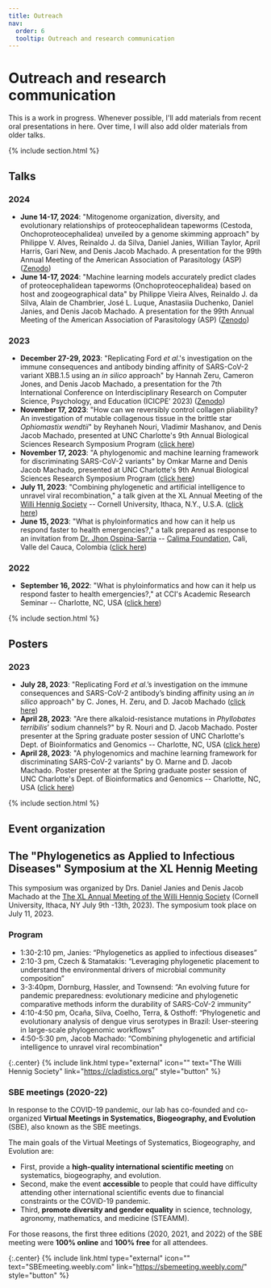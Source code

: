 ```yaml
---
title: Outreach
nav:
  order: 6
  tooltip: Outreach and research communication
---
```


<!--Preamble-->

# <i class="fas fa-seedling"></i>Outreach and research communication

This is a work in progress. Whenever possible, I'll add materials from recent oral presentations in here. Over time, I will also add older materials from older talks.

{% include section.html %}

<!--Oral Presentations-->

## <i class="fas fa-user-group"></i>Talks

### 2024

- **June 14-17, 2024**: "Mitogenome organization, diversity, and evolutionary relationships of proteocephalidean tapeworms (Cestoda, Onchoproteocephalidea) unveiled by a genome skimming approach" by Philippe V. Alves, Reinaldo J. da Silva, Daniel Janies, Willian Taylor, April Harris, Gari New, and Denis Jacob Machado. A presentation for the 99th Annual Meeting of the American Association of Parasitology (ASP) ([Zenodo](https://zenodo.org/records/11477509))
- **June 14-17, 2024**: "Machine learning models accurately predict clades of proteocephalidean tapeworms (Onchoproteocephalidea) based on host and zoogeographical data" by Philippe Vieira Alves, Reinaldo J. da Silva, Alain de Chambrier, José L. Luque, Anastasiia Duchenko, Daniel Janies, and Denis Jacob Machado. A presentation for the 99th Annual Meeting of the American Association of Parasitology (ASP) ([Zenodo](https://zenodo.org/records/11307234))

### 2023

- **December 27-29, 2023**: "Replicating Ford _et al_.'s investigation on the immune consequences and antibody binding affinity of SARS-CoV-2 variant XBB.1.5 using an _in silico_ approach" by Hannah Zeru, Cameron Jones, and Denis Jacob Machado, a presentation for the 7th International Conference on Interdisciplinary Research on Computer Science, Psychology, and Education (ICICPE’ 2023) ([Zenodo](https://doi.org/10.5281/zenodo.10138987))
- **November 17, 2023**: "How can we reversibly control collagen pliability? An investigation of mutable collagenous tissue in the brittle star _Ophiomastix wendtii_" by Reyhaneh Nouri, Vladimir Mashanov, and Denis Jacob Machado, presented at UNC Charlotte's 9th Annual Biological Sciences Research Symposium Program ([click here](https://drive.google.com/file/d/1-d1JfO4zFEQLy4NuQtg0KcZv2eil4b2e/view?usp=drive_link))
- **November 17, 2023**: "A phylogenomic and machine learning framework for discriminating SARS-CoV-2 variants" by Omkar Marne and Denis Jacob Machado, presented at UNC Charlotte's 9th Annual Biological Sciences Research Symposium Program ([click here](https://drive.google.com/file/d/1FFZ8n4IukBM76pd1lAz9oj8oMEo8_vOH/view?usp=drive_link))
- **July 11, 2023**: "Combining phylogenetic and artificial intelligence to unravel viral recombination," a talk given at the XL Annual Meeting of the [Willi Hennig Society](https://cladistics.org/) -- Cornell University, Ithaca, N.Y., U.S.A. ([click here](https://drive.google.com/file/d/1jupSdnD0Q2mxHt-unEpYUua6c36laA0N/view?usp=sharing))
- **June 15, 2023**: "What is phyloinformatics and how can it help us respond faster to health emergencies?," a talk prepared as response to an invitation from [Dr. Jhon Ospina-Sarria](https://orcid.org/0000-0002-9099-7793) -- [Calima Foundation](https://en.fundacioncalima.org/), Cali, Valle del Cauca, Colombia ([click here](https://drive.google.com/file/d/1FZQ5azNeGHLWIiACQTEnYvwRDuvy5vGp/view?usp=sharing))

### 2022

- **September 16, 2022**: "What is phyloinformatics and how can it help us respond faster to health emergencies?," at CCI's Academic Research Seminar -- Charlotte, NC, USA ([click here](https://drive.google.com/file/d/1EC5uAxjaWelf0XsoTaTn0UgWNLBuIpMa/view?usp=sharing))

{% include section.html %}

<!--Posters-->


## <i class="fas fa-user-group"></i>Posters

### 2023

- **July 28, 2023**: "Replicating Ford _et al_.’s investigation on the immune
consequences and SARS-CoV-2 antibody’s binding affinity using an _in silico_ approach" by C. Jones, H. Zeru, and D. Jacob Machado ([click here](https://drive.google.com/drive/folders/1iPcip7kIEQxjv9oHRKLypa_zOFGditk-?usp=sharing))
- **April 28, 2023**: "Are there alkaloid-resistance mutations in _Phyllobates terribilis_’ sodium channels?" by R. Nouri and D. Jacob Machado. Poster presenter at the Spring graduate poster session of UNC Charlotte's Dept. of Bioinformatics and Genomics -- Charlotte, NC, USA ([click here](https://drive.google.com/drive/folders/1Buv7pVdwTh9bZcWi2RVl-i89VYDgFkt8?usp=sharing))
- **April 28, 2023**: "A phylogenomics and machine learning framework for discriminating SARS-CoV-2 variants" by O. Marne and D. Jacob Machado. Poster presenter at the Spring graduate poster session of UNC Charlotte's Dept. of Bioinformatics and Genomics -- Charlotte, NC, USA ([click here](https://drive.google.com/drive/folders/1Nzj7uxV1kpH8VrH9PiVj9ir06YuA9UBJ?usp=sharing))

{% include section.html %}

<!--Event organization-->


## <i class="fas fa-user-group"></i>Event organization

## The "Phylogenetics as Applied to Infectious Diseases" Symposium at the XL Hennig Meeting

This symposium was organized by Drs. Daniel Janies and Denis Jacob Machado at the [The XL Annual Meeting of the Willi Hennig Society](https://cladistics.org/2023/03/01/hennig-xl-annual-meeting/) (Cornell University, Ithaca, NY July 9th -13th, 2023). The symposium took place on July 11, 2023.

### Program
- 1:30-2:10 pm, Janies: “Phylogenetics as applied to infectious diseases”
- 2:10-3 pm, Czech & Stamatakis: “Leveraging phylogenetic placement to understand the environmental drivers of microbial community composition”
- 3-3:40pm, Dornburg, Hassler, and Townsend: “An evolving future for pandemic preparedness: evolutionary medicine and phylogenetic comparative methods inform the durability of SARS-CoV-2 immunity”
- 4:10-4:50 pm, Ocaña, Silva, Coelho, Terra, & Osthoff: “Phylogenetic and evolutionary analysis of dengue virus serotypes in Brazil: User-steering in large-scale phylogenomic workflows”
- 4:50-5:30 pm, Jacob Machado: “Combining phylogenetic and artificial intelligence to unravel viral recombination"

{:.center}
{% include link.html type="external" icon="" text="The Willi Hennig Society" link="https://cladistics.org/" style="button" %}

### SBE meetings (2020-22)

In response to the COVID-19 pandemic, our lab has co-founded and co-organized **Virtual Meetings in Systematics, Biogeography, and Evolution** (SBE), also known as the SBE meetings.

The main goals of the Virtual Meetings of Systematics, Biogeography, and Evolution are:

- First, provide a **high-quality international scientific meeting** on systematics, biogeography, and evolution.
- Second, make the event **accessible** to people that could have difficulty attending other international scientific events due to financial constraints or the COVID-19 pandemic.
- Third, **promote diversity and gender equality** in science, technology, agronomy, mathematics, and medicine (STEAMM).

For those reasons, the first three editions (2020, 2021, and 2022) of the SBE meeting were **100% online** and  **100% free** for all attendees.

{:.center}
{% include link.html type="external" icon="" text="SBEmeeting.weebly.com" link="https://sbemeeting.weebly.com/" style="button" %}
